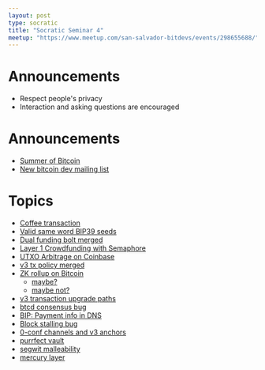 ```yaml
---
layout: post
type: socratic
title: "Socratic Seminar 4"
meetup: "https://www.meetup.com/san-salvador-bitdevs/events/298655688/"
---
```


# Announcements

- Respect people's privacy
- Interaction and asking questions are encouraged

# Announcements

- [Summer of Bitcoin](https://twitter.com/summerofbitcoin/status/1753414874045329505?s=20)
- [New bitcoin dev mailing list](https://twitter.com/kanzure/status/1756055826723217659)

# Topics

- [Coffee transaction](https://twitter.com/KeithMukai/status/1753178714441941392)
- [Valid same word BIP39 seeds](https://twitter.com/raw_avocado/status/1753041127215604066?cxt=HBwWxIWxhcDnhtQwAAAA&cn=ZmxleGlibGVfcmVjcw%3D%3D&refsrc=email)
- [Dual funding bolt merged](https://github.com/lightning/bolts/pull/851)
- [Layer 1 Crowdfunding with Semaphore](https://github.com/supertestnet/semaphore)
- [UTXO Arbitrage on Coinbase](https://twitter.com/mononautical/status/1758262223456162279?s=46&t=WMmqJ4MdyeBHjVDNEbJ-rg)
- [v3 tx policy merged](https://github.com/bitcoin/bitcoin/pull/28948)
- [ZK rollup on Bitcoin](https://twitter.com/citrea_xyz/status/1754883284893356368)
  - [maybe?](https://stacker.news/items/410156?commentId=410495)
  - [maybe not?](https://stacker.news/items/415012?commentId=415064)
- [v3 transaction upgrade paths](https://delvingbitcoin.org/t/v3-and-some-possible-futures/523)
- [btcd consensus bug](https://delvingbitcoin.org/t/disclosure-btcd-consensus-bugs-due-to-usage-of-signed-transaction-version/455/2)
- [BIP: Payment info in DNS](https://github.com/bitcoin/bips/pull/1551)
- [Block stalling bug](https://delvingbitcoin.org/t/block-stalling-issue-in-core-prior-to-v22-0/499)
- [0-conf channels and v3 anchors](https://delvingbitcoin.org/t/0conf-ln-channels-and-v3-anchors/494)
- [purrfect vault](https://github.com/taproot-wizards/purrfect_vault)
- [segwit malleability](https://bitcoinops.org/en/newsletters/2024/02/07/#requirement-to-verify-inputs-use-segwit-in-protocols-vulnerable-to-txid-malleability)
- [mercury layer](https://mercurylayer.com/)
